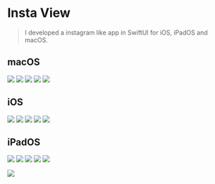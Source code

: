 #  Insta View

>  I developed a instagram like app in SwiftUI for iOS, iPadOS and  macOS.
 
## macOS
![](images/MacOSHome.png)
![](images/MacOsSearch.png)
![](images/MacOsAdd.png)
![](images/MacOSLove1.png)
![](images/MacOsProfile.png)

## iOS
![](images/iPhoneHome.png)
![](images/iPhoneSearch2.png)
![](images/iPhoneAdd.png)
![](images/iPhoneLove4.png)
![](mages/iPhoneProfile.png)

## iPadOS
![](images/iPadHome.png)
![](images/iPadSearch2.png)
![](images/iPadAdd1.png)
![](images/iPadLove1.png)
![](images/iPadProfile2.png)

![](images/WholeOS.png)



